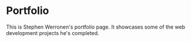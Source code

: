 # Portfolio

This is Stephen Werronen's portfolio page. It showcases some of the web development projects he's completed.